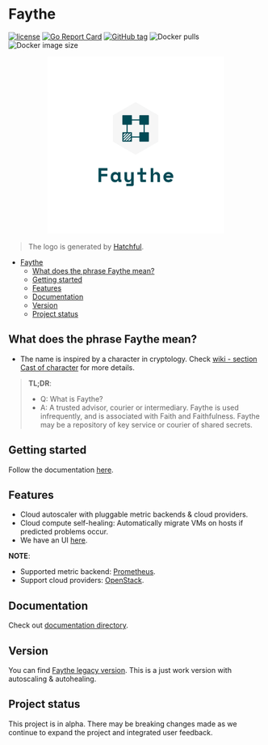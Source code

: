 # Faythe

[![license](https://img.shields.io/badge/license-Apache%20v2.0-blue.svg)](LICENSE)
[![Go Report Card](https://goreportcard.com/badge/github.com/vCloud-DFTBA/faythe)](https://goreportcard.com/report/github.com/vCloud-DFTBA/faythe)
[![GitHub tag](https://img.shields.io/github/tag/vCloud-DFTBA/faythe.svg)](https://github.com/vCloud-DFTBA/faythe/tags)
![Docker pulls](https://img.shields.io/docker/pulls/kiennt26/faythe?logo=docker)
![Docker image size](https://img.shields.io/microbadger/image-size/kiennt26/faythe?logo=docker)


<p align="center">
  <img width="350px" height="350px" src="./logo/logo_transparent.png">
</p>

> The logo is generated by [Hatchful](https://hatchful.shopify.com/).

- [Faythe](#faythe)
  - [What does the phrase Faythe mean?](#what-does-the-phrase-faythe-mean)
  - [Getting started](#getting-started)
  - [Features](#features)
  - [Documentation](#documentation)
  - [Version](#version)
  - [Project status](#project-status)

## What does the phrase Faythe mean?

* The name is inspired by a character in cryptology. Check [wiki - section Cast of character](https://en.wikipedia.org/wiki/Alice_and_Bob) for more details.

> **TL;DR**:
> * Q: What is Faythe?
> * A: A trusted advisor, courier or intermediary. Faythe is used infrequently, and is associated with Faith and Faithfulness. Faythe may be a repository of key service or courier of shared secrets.

## Getting started

Follow the documentation [here](./docs/getting-started.md).

## Features

* Cloud autoscaler with pluggable metric backends & cloud providers.
* Cloud compute self-healing: Automatically migrate VMs on hosts if predicted problems occur.
* We have an UI [here](https://github.com/vCloud-DFTBA/faythe-ui).

**NOTE**:
* Supported metric backend: [Prometheus](prometheus.io/).
* Support cloud providers: [OpenStack](openstack.org/).

## Documentation

Check out [documentation directory](./docs).

## Version

You can find [Faythe legacy version](https://github.com/vCloud-DFTBA/faythe/tree/legacy). This is a just work version with autoscaling & autohealing.

## Project status

This project is in alpha. There may be breaking changes made as we continue to expand the project and integrated user feedback.
